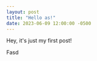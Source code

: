 ```yaml
---
layout: post
title: "Hello as!"
date: 2023-06-09 12:00:00 -0500
---
```


Hey, it's just my first post!

Fasd
